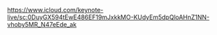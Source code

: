 https://www.icloud.com/keynote-live/sc:0DuyGX594tEwE486EF19mJxkkMO-KUdyEm5dpQloAHnZ1NN-vhoby5MR_N47eEde_ak
